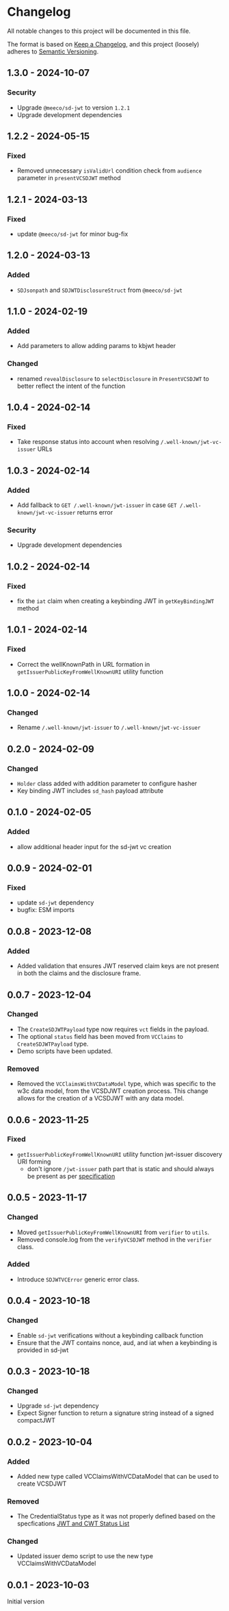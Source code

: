 # Changelog

All notable changes to this project will be documented in this file.

The format is based on [Keep a Changelog](https://keepachangelog.com/en/1.0.0/),
and this project (loosely) adheres to [Semantic Versioning](https://semver.org/spec/v2.0.0.html).

## 1.3.0 - 2024-10-07

### Security

- Upgrade `@meeco/sd-jwt` to version `1.2.1`
- Upgrade development dependencies

## 1.2.2 - 2024-05-15

### Fixed

- Removed unnecessary `isValidUrl` condition check from `audience` parameter in `presentVCSDJWT` method

## 1.2.1 - 2024-03-13

### Fixed

- update `@meeco/sd-jwt` for minor bug-fix

## 1.2.0 - 2024-03-13

### Added

- `SDJsonpath` and `SDJWTDisclosureStruct` from `@meeco/sd-jwt`

## 1.1.0 - 2024-02-19

### Added

- Add parameters to allow adding params to kbjwt header

### Changed

- renamed `revealDisclosure` to `selectDisclosure` in `PresentVCSDJWT` to better reflect the intent of the function

## 1.0.4 - 2024-02-14

### Fixed

- Take response status into account when resolving `/.well-known/jwt-vc-issuer` URLs

## 1.0.3 - 2024-02-14

### Added

- Add fallback to `GET /.well-known/jwt-issuer` in case `GET /.well-known/jwt-vc-issuer` returns error

### Security

- Upgrade development dependencies

## 1.0.2 - 2024-02-14

### Fixed

- fix the `iat` claim when creating a keybinding JWT in `getKeyBindingJWT` method

## 1.0.1 - 2024-02-14

### Fixed

- Correct the wellKnownPath in URL formation in `getIssuerPublicKeyFromWellKnownURI` utility function

## 1.0.0 - 2024-02-14

### Changed

- Rename `/.well-known/jwt-issuer` to `/.well-known/jwt-vc-issuer`

## 0.2.0 - 2024-02-09

### Changed

- `Holder` class added with addition parameter to configure hasher
- Key binding JWT includes `sd_hash` payload attribute

## 0.1.0 - 2024-02-05

### Added

- allow additional header input for the sd-jwt vc creation

## 0.0.9 - 2024-02-01

### Fixed

- update `sd-jwt` dependency
- bugfix: ESM imports

## 0.0.8 - 2023-12-08

### Added

- Added validation that ensures JWT reserved claim keys are not present in both the claims and the disclosure frame.

## 0.0.7 - 2023-12-04

### Changed

- The `CreateSDJWTPayload` type now requires `vct` fields in the payload.
- The optional `status` field has been moved from `VCClaims` to `CreateSDJWTPayload` type.
- Demo scripts have been updated.

### Removed

- Removed the `VCClaimsWithVCDataModel` type, which was specific to the w3c data model, from the VCSDJWT creation process. This change allows for the creation of a VCSDJWT with any data model.

## 0.0.6 - 2023-11-25

### Fixed

- `getIssuerPublicKeyFromWellKnownURI` utility function jwt-issuer discovery URI forming
  - don't ignore `/jwt-issuer` path part that is static and should always be present as per [specification](https://www.ietf.org/archive/id/draft-terbu-oauth-sd-jwt-vc-00.html#section-5)

## 0.0.5 - 2023-11-17

### Changed

- Moved `getIssuerPublicKeyFromWellKnownURI` from `verifier` to `utils`.
- Removed console.log from the `verifyVCSDJWT` method in the `verifier` class.

### Added

- Introduce `SDJWTVCError` generic error class.

## 0.0.4 - 2023-10-18

### Changed

- Enable `sd-jwt` verifications without a keybinding callback function
- Ensure that the JWT contains nonce, aud, and iat when a keybinding is provided in sd-jwt

## 0.0.3 - 2023-10-18

### Changed

- Upgrade `sd-jwt` dependency
- Expect Signer function to return a signature string instead of a signed compactJWT

## 0.0.2 - 2023-10-04

### Added

- Added new type called VCClaimsWithVCDataModel that can be used to create VCSDJWT

### Removed

- The CredentialStatus type as it was not properly defined based on the specfications [JWT and CWT Status List](https://datatracker.ietf.org/doc/html/draft-looker-oauth-jwt-cwt-status-list-01)

### Changed

- Updated issuer demo script to use the new type VCClaimsWithVCDataModel

## 0.0.1 - 2023-10-03

Initial version
